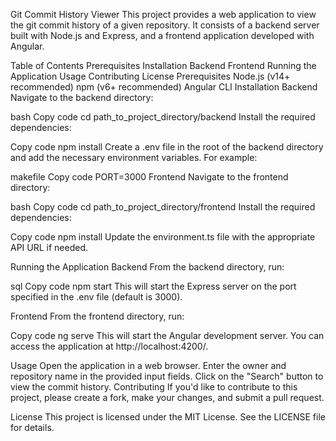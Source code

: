 Git Commit History Viewer
This project provides a web application to view the git commit history of a given repository. It consists of a backend server built with Node.js and Express, and a frontend application developed with Angular.

Table of Contents
Prerequisites
Installation
Backend
Frontend
Running the Application
Usage
Contributing
License
Prerequisites
Node.js (v14+ recommended)
npm (v6+ recommended)
Angular CLI
Installation
Backend
Navigate to the backend directory:

bash
Copy code
cd path_to_project_directory/backend
Install the required dependencies:

Copy code
npm install
Create a .env file in the root of the backend directory and add the necessary environment variables. For example:

makefile
Copy code
PORT=3000
Frontend
Navigate to the frontend directory:

bash
Copy code
cd path_to_project_directory/frontend
Install the required dependencies:

Copy code
npm install
Update the environment.ts file with the appropriate API URL if needed.

Running the Application
Backend
From the backend directory, run:

sql
Copy code
npm start
This will start the Express server on the port specified in the .env file (default is 3000).

Frontend
From the frontend directory, run:

Copy code
ng serve
This will start the Angular development server. You can access the application at http://localhost:4200/.

Usage
Open the application in a web browser.
Enter the owner and repository name in the provided input fields.
Click on the "Search" button to view the commit history.
Contributing
If you'd like to contribute to this project, please create a fork, make your changes, and submit a pull request.

License
This project is licensed under the MIT License. See the LICENSE file for details.